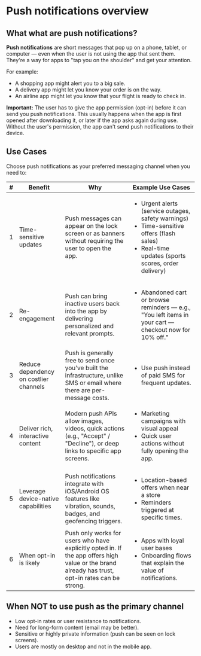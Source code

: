 
# Push notifications overview

## What what are push notifications?

**Push notifications** are short messages that pop up on a phone, tablet, or computer — even when the user is not using the app that sent them. They're a way for apps to "tap you on the shoulder" and get your attention.

For example:

* A shopping app might alert you to a big sale.
* A delivery app might let you know your order is on the way.
* An airline app might let you know that your flight is ready to check in.

**Important:** The user has to give the app permission (opt-in) before it can send you push notifications. This usually happens when the app is first opened after downloading it, or later if the app asks again during use. Without the user's permission, the app can't send push notifications to their device.

## Use Cases

Choose push notifications as your preferred messaging channel when you need to:

| # | Benefit | Why | Example Use Cases |
|---|---------|-----|-------------------|
| 1 | Time-sensitive updates| Push messages can appear on the lock screen or as banners without requiring the user to open the app. |  <ul><li> Urgent alerts (service outages, safety warnings)</li><li>Time-sensitive offers (flash sales)</li><li> Real-time updates (sports scores, order delivery)</ul> |
| 2 | Re-engagement | Push can bring inactive users back into the app by delivering personalized and relevant prompts. | <ul><li> Abandoned cart or browse reminders — e.g., "You left items in your cart — checkout now for 10% off."</li></ul> |
| 3 | Reduce dependency on costlier channels | Push is generally free to send once you've built the infrastructure, unlike SMS or email where there are per-message costs. |<ul><li> Use push instead of paid SMS for frequent updates.</li></ul>|
| 4 | Deliver rich, interactive content | Modern push APIs allow images, videos, quick actions (e.g., "Accept" / "Decline"), or deep links to specific app screens. | <ul><li>Marketing campaigns with visual appeal</li><li>Quick user actions without fully opening the app.</li></ul> |
| 5 | Leverage device-native capabilities | Push notifications integrate with iOS/Android OS features like vibration, sounds, badges, and geofencing triggers. | <ul><li> Location-based offers when near a store</li><li> Reminders triggered at specific times.</li></ul> |
| 6 | When opt-in is likely | Push only works for users who have explicitly opted in. If the app offers high value or the brand already has trust, opt-in rates can be strong. |<ul><li> Apps with loyal user bases</li><li> Onboarding flows that explain the value of notifications.</li></ul> |

## When NOT to use push as the primary channel

* Low opt-in rates or user resistance to notifications.
* Need for long-form content (email may be better).
* Sensitive or highly private information (push can be seen on lock screens).
* Users are mostly on desktop and not in the mobile app.
